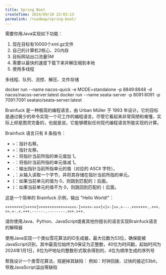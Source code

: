 ```yaml
---
title: Spring Boot
createTime: 2024/09/10 23:03:13
permalink: /roadmap/spring-boot/
---
```

<!-- ![Spring Boot](/images/spring-boot.jpg) -->

需要你用Java实现如下功能：

1. 现在目标有10000个xml.gz文件
2. 自己的计算机2核心、2G内存
3. 目标网站出口流量5M
4. 需要以最快的速度下载下来并解压缩到本地
5. 使用多线程

多线程、队列、流控、解压、文件存储

docker run --name nacos-quick -e MODE=standalone -p 8849:8848 -d nacos/nacos-server:latest
docker run --name seata-server -p 8091:8091 -p 7091:7091 seataio/seata-server:latest


Brainfuck 是一种极简的编程语言，由 Urban Müller 于 1993 年设计。它的目标是通过极少的命令实现一个可工作的编程语言。尽管它看起来非常简陋和难懂，实际上却是图灵完备的，也就是说，它能够模拟任何现代编程语言所能实现的计算。

Brainfuck 语言只有 8 条指令：

- `>`：指针右移。
- `<`：指针左移。
- `+`：将指针当前所指的单元值加 1。
- `-`：将指针当前所指的单元值减 1。
- `.`：输出指针当前所指单元的值（对应的 ASCII 字符）。
- `,`：从输入读取一个字节，并将其存储在指针当前所指的单元。
- `[`：如果当前单元的值为 0，则跳到匹配的 `]` 后面。
- `]`：如果当前单元的值不为 0，则跳回到匹配的 `[` 后面。

这是一个简单的 Brainfuck 示例，输出 "Hello World!"：

```
++++++++[>++++[>++>+++>+++>+<<<<-]>+>+>->>+[<]<-]>>.>---.+++++++..+++.
>>.<-.<.+++.------.--------.>>+.>++.
```

请你使用Java、Python、JavaScript或者其他你擅长的语言实现Brainfuck语言的解释器

使用Java实现一个类似雪花算法的ID生成器，最大位数为53位，确保能被JavaScript识别，其中最高位始终为0保证为正整数，40位为时间戳，起始时间为2024年1月1日，8位为IP地址的整数形式取余得到的，4位为顺序生成的序列号

帮我设计一个类雪花算法，规避掉其缺陷：
例如：时钟回拨、过快的接近53bit，导致JavaScript溢出等缺陷